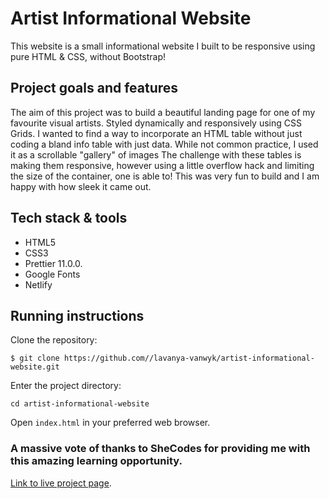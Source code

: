 # Artist Informational Website

This website is a small informational website I built to be responsive using pure HTML & CSS,  without Bootstrap!


## Project goals and features

The aim of this project was to build a beautiful landing page for one of my favourite visual artists. Styled dynamically and responsively using CSS Grids. I wanted to find a way to incorporate an HTML table without just coding a bland info table with just data. While not common practice, I used it as a scrollable "gallery" of images
The challenge with these tables is making them responsive, however using a little overflow hack and limiting the size of the container, one is able to! This was very fun to build and I am happy with how sleek it came out.

## Tech stack & tools

* HTML5
* CSS3
* Prettier 11.0.0.
* Google Fonts
* Netlify

## Running instructions

Clone the repository:

`$ git clone https://github.com//lavanya-vanwyk/artist-informational-website.git`

Enter the project directory:

`cd artist-informational-website`

Open `index.html` in your preferred web browser.

### A massive vote of thanks to SheCodes for providing me with this amazing learning opportunity. 

[Link to live project page](https://marysibandeartist.netlify.app/).

